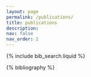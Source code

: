 ```yaml
---
layout: page
permalink: /publications/
title: publications
description:  
nav: false
nav_order: 2
---
```


<!-- _pages/publications.md -->

<!-- Bibsearch Feature -->
 

{% include bib_search.liquid %}

<div class="publications">

{% bibliography %}

</div>
